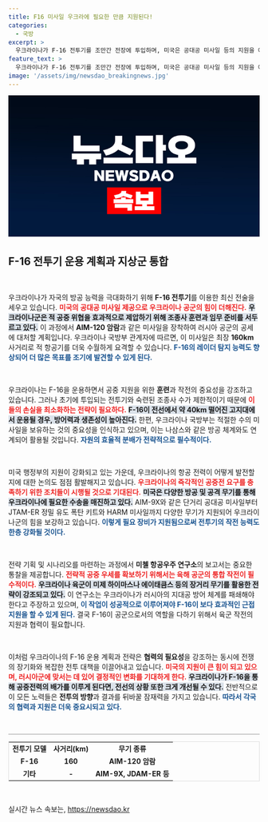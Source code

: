 ```yaml
---
title: F16 미사일 우크라에 필요한 만큼 지원된다!
categories:
  - 국방
excerpt: >
  우크라이나가 F-16 전투기를 조만간 전장에 투입하며, 미국은 공대공 미사일 등의 지원을 아끼지 않을 예정이다. 우크라이나 군의 공중 우세 확보 전략과 그에 따른 필수적인 육군력 통합 작전이 주목받고 있다.
feature_text: >
  우크라이나가 F-16 전투기를 조만간 전장에 투입하며, 미국은 공대공 미사일 등의 지원을 아끼지 않을 예정이다. 우크라이나 군의 공중 우세 확보 전략과 그에 따른 필수적인 육군력 통합 작전이 주목받고 있다.
image: '/assets/img/newsdao_breakingnews.jpg'
---
```


<p><img src="/assets/img/newsdao_breakingnews.jpg" alt="pcversion 속보" /></p>

<h2 data-ke-size="size26">F-16 전투기 운용 계획과 지상군 통합</h2>

<p data-ke-size="size16">&nbsp;</p>

<p>우크라이나가 자국의 방공 능력을 극대화하기 위해 <strong>F-16 전투기</strong>를 이용한 최신 전술을 세우고 있습니다. <b><span style="color: #ee2323;">미국의 공대공 미사일 제공으로 우크라이나 공군의 힘이 더해진다.</span></b> <b><span style="background-color: #21538527;">우크라이나군은 적 공중 위협을 효과적으로 제압하기 위해 조종사 훈련과 임무 준비를 서두르고 있다.</span></b> 이 과정에서 <strong>AIM-120 암람</strong>과 같은 미사일을 장착하여 러시아 공군의 공세에 대처할 계획입니다. 우크라이나 국방부 관계자에 따르면, 이 미사일은 최장 <strong>160km</strong> 사거리로 적 항공기를 더욱 수월하게 요격할 수 있습니다. <b><span style="color: #1a5490;">F-16의 레이더 탐지 능력도 향상되어 더 많은 목표를 조기에 발견할 수 있게 된다.</span></b></p>

<p data-ke-size="size16">&nbsp;</p>

<p>우크라이나는 F-16을 운용하면서 공중 지원을 위한 <strong>훈련</strong>과 작전의 중요성을 강조하고 있습니다. 그러나 초기에 투입되는 전투기와 숙련된 조종사 수가 제한적이기 때문에 <b><span style="color: #ee2323;">이들의 손실을 최소화하는 전략이 필요하다.</span></b> <b><span style="background-color: #21538527;">F-16이 전선에서 약 40km 떨어진 고지대에서 운용될 경우, 방어력과 생존성이 높아진다.</span></b> 한편, 우크라이나 국방부는 적절한 수의 미사일을 보유하는 것의 중요성을 인식하고 있으며, 이는 나삼스와 같은 방공 체계와도 연계되어 활용될 것입니다. <b><span style="color: #1a5490;">자원의 효율적 분배가 전략적으로 필수적이다.</span></b></p>

<p data-ke-size="size16">&nbsp;</p>

<p>미국 행정부의 지원이 강화되고 있는 가운데, 우크라이나의 항공 전력이 어떻게 발전할지에 대한 논의도 점점 활발해지고 있습니다. <b><span style="color: #ee2323;">우크라이나의 즉각적인 공중전 요구를 충족하기 위한 조치들이 시행될 것으로 기대된다.</span></b> <b><span style="background-color: #21538527;">미국은 다양한 방공 및 공격 무기를 통해 우크라이나에 필요한 수송을 매진하고 있다.</span></b> AIM-9X와 같은 단거리 공대공 미사일부터 JTAM-ER 정밀 유도 폭탄 키트와 HARM 미사일까지 다양한 무기가 지원되어 우크라이나군의 힘을 보강하고 있습니다. <b><span style="color: #1a5490;">이렇게 필요 장비가 지원됨으로써 전투기의 작전 능력도 한층 강화될 것이다.</span></b></p>

<p data-ke-size="size16">&nbsp;</p>

<p>전략 기획 및 시나리오를 마련하는 과정에서 <strong>미첼 항공우주 연구소</strong>의 보고서는 중요한 통찰을 제공합니다. <b><span style="color: #ee2323;">전략적 공중 우세를 확보하기 위해서는 육해 공군의 통합 작전이 필수적이다.</span></b> <b><span style="background-color: #21538527;">우크라이나 육군이 미제 하이마스나 에이태큼스 등의 장거리 무기를 활용한 전략이 강조되고 있다.</span></b> 이 연구소는 우크라이나가 러시아의 지대공 방어 체계를 패쇄해야 한다고 주장하고 있으며, <b><span style="color: #1a5490;">이 작업이 성공적으로 이루어져야 F-16이 보다 효과적인 근접 지원을 할 수 있게 된다.</span></b> 결국 F-16이 공군으로서의 역할을 다하기 위해서 육군 작전의 지원과 협력이 필요합니다. </p>

<p data-ke-size="size16">&nbsp;</p>

<p>이처럼 우크라이나의 F-16 운용 계획과 전략은 <strong>협력의 필요성</strong>을 강조하는 동시에 전쟁의 장기화와 복잡한 전투 대책을 이끌어내고 있습니다. <b><span style="color: #ee2323;">미국의 지원이 큰 힘이 되고 있으며, 러시아군에 맞서는 데 있어 결정적인 변화를 기대하게 한다.</span></b> <b><span style="background-color: #21538527;">우크라이나가 F-16을 통해 공중전력의 배가를 이루게 된다면, 전선의 상황 또한 크게 개선될 수 있다.</span></b> 전반적으로 이 모든 노력들은 <strong>전투의 방향</strong>과 결과를 뒤바꿀 잠재력을 가지고 있습니다. <b><span style="color: #1a5490;">따라서 각국의 협력과 지원은 더욱 중요시되고 있다.</span></b></p>

<p data-ke-size="size16">&nbsp;</p> 

<hr style="height: 1px; border: none; background-color: #999;"/>

<table style="width: 100%; border-collapse: collapse; border: 1px solid #ddd;">
    <tr>
        <td style="text-align: center; height: 17px;"><b>전투기 모델</b></td>
        <td style="text-align: center; height: 17px;"><b>사거리(km)</b></td>
        <td style="text-align: center; height: 17px;"><b>무기 종류</b></td>
    </tr>
    <tr>
        <td style="text-align: center; height: 17px;"><b>F-16</b></td>
        <td style="text-align: center; height: 17px;"><b>160</b></td>
        <td style="text-align: center; height: 17px;"><b>AIM-120 암람</b></td>
    </tr>
    <tr>
        <td style="text-align: center; height: 17px;"><b>기타</b></td>
        <td style="text-align: center; height: 17px;"><b>-</b></td>
        <td style="text-align: center; height: 17px;"><b>AIM-9X, JDAM-ER 등</b></td>
    </tr>
</table>

<p data-ke-size="size16">&nbsp;</p>
실시간 뉴스 속보는, <a href="https://newsdao.kr" rel="dofollow">https://newsdao.kr</a>


